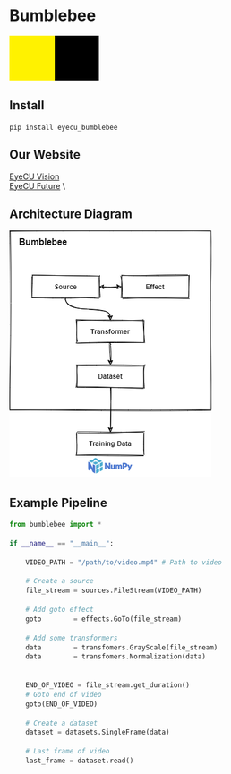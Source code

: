 # Bumblebee

![Bumblebee image](./docs/bumblebee.png)

## Install

```
pip install eyecu_bumblebee
```

## Our Website

[EyeCU Vision](https://eyecuvision.com/) \
[EyeCU Future](https://eyecufuture.com/) \


## Architecture Diagram

![Architecture](docs/bumblebee_arch_diagram.png)




## Example Pipeline


```python
from bumblebee import *

if __name__ == "__main__":

    VIDEO_PATH = "/path/to/video.mp4" # Path to video
    
    # Create a source
    file_stream = sources.FileStream(VIDEO_PATH)
    
    # Add goto effect
    goto        = effects.GoTo(file_stream)
    
    # Add some transformers
    data        = transfomers.GrayScale(file_stream)
    data        = transfomers.Normalization(data)

    
    END_OF_VIDEO = file_stream.get_duration()
    # Goto end of video
    goto(END_OF_VIDEO) 
    
    # Create a dataset
    dataset = datasets.SingleFrame(data)
    
    # Last frame of video
    last_frame = dataset.read()

```